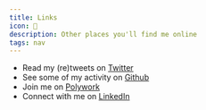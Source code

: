 ```yaml
---
title: Links
icon: 🔗
description: Other places you'll find me online
tags: nav
---
```

* Read my (re)tweets on [Twitter](https://twitter.com/pbrdmn)
* See some of my activity on [Github](https://github.com/dustykeyboard)
* Join me on [Polywork](https://polywork.com/pbrdmn)
* Connect with me on [LinkedIn](https://linkedin.com/in/philipboardman/)